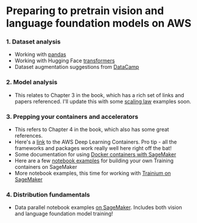 # Preparing to pretrain vision and language foundation models on AWS

### 1. Dataset analysis
- Working with [pandas](https://www.learndatasci.com/tutorials/python-pandas-tutorial-complete-introduction-for-beginners/)
- Working with Hugging Face [transformers](https://github.com/nlp-with-transformers/notebooks/blob/main/01_introduction.ipynb)
- Dataset augmentation suggestions from [DataCamp](https://www.datacamp.com/tutorial/complete-guide-data-augmentation)
### 2. Model analysis
- This relates to Chapter 3 in the book, which has a rich set of links and papers referenced. I'll update this with some [scaling law](https://arxiv.org/abs/2203.15556) examples soon.

### 3. Prepping your containers and accelerators
- This refers to Chapter 4 in the book, which also has some great references.
- Here's a [link](https://github.com/aws/deep-learning-containers) to the AWS Deep Learning Containers. Pro tip - all the frameworks and packages work really well here right off the bat! 
- Some documentation for using [Docker containers with SageMaker](https://docs.aws.amazon.com/sagemaker/latest/dg/docker-containers.html)
- Here are a few [notebook examples](https://github.com/aws/amazon-sagemaker-examples/tree/main/advanced_functionality/custom-training-containers) for building your own Training containers on SageMaker
- More notebook examples, this time for working with [Trainium on SageMaker](https://github.com/aws-samples/sagemaker-trainium-examples/tree/main)

### 4. Distribution fundamentals
- Data parallel notebook examples [on SageMaker](https://github.com/aws/amazon-sagemaker-examples/tree/main/training/distributed_training/pytorch/data_parallel). Includes both vision and language foundation model training!
